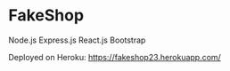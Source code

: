 # FakeShop
Node.js
Express.js
React.js
Bootstrap

Deployed on Heroku:
https://fakeshop23.herokuapp.com/
